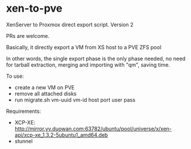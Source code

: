 # xen-to-pve
XenServer to Proxmox direct export script.
Version 2

PRs are welcome.

Basically, it directly export a VM from XS host to a PVE ZFS pool

In other words, the single export phase is the only phase needed,
no need for tarball extraction, merging and importing with "qm",
saving time.

To use:
- create a new VM on PVE
- remove all attached disks
- run migrate.sh vm-uuid vm-id host port user pass

Requirements: 
  - XCP-XE: http://mirror.yy.duowan.com:63782/ubuntu/pool/universe/x/xen-api/xcp-xe_1.3.2-5ubuntu1_amd64.deb
  - stunnel